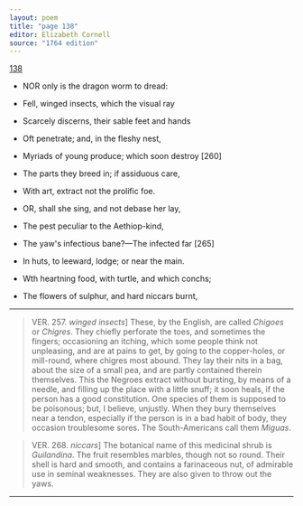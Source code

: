 ```yaml
---
layout: poem
title: "page 138"
editor: Elizabeth Cornell
source: "1764 edition"
---
```



[138]()

- NOR only is the dragon worm to dread:
- Fell, winged insects, which the visual ray
- Scarcely discerns, their sable feet and hands
- Oft penetrate; and, in the fleshy nest,
- Myriads of young produce; which soon destroy [260]
- The parts they breed in; if assiduous care,
- With art, extract not the prolific foe.

- OR, shall she sing, and not debase her lay,
- The pest peculiar to the Aethiop-kind,
- The yaw's infectious bane?—The infected far [265]
- In huts, to leeward, lodge; or near the main.
- Wth heartning food, with turtle, and which conchs;
- The flowers of sulphur, and hard niccars burnt,


---

> VER. 257. *winged insects*] These, by the English, are called *Chigoes* or *Chigres*. They chiefly perforate the toes, and sometimes the fingers; occasioning an itching, which some people think not unpleasing, and are at pains to get, by going to the copper-holes, or mill-round, where chigres most abound. They lay their nits in a bag, about the size of a small pea, and are partly contained therein themselves. This the Negroes extract without bursting, by means of a needle, and filling up the place with a little snuff; it soon heals, if the person has a good constitution. One species of them is supposed to be poisonous; but, I believe, unjustly. When they bury themselves near a tendon, especially if the person is in a bad habit of body, they occasion troublesome sores. The South-Americans call them *Miguas*.

> VER. 268. *niccars*] The botanical name of this medicinal shrub is *Guilandina*. The fruit resembles marbles, though not so round. Their shell is hard and smooth, and contains a farinaceous nut, of admirable use in seminal weaknesses. They are also given to throw out the yaws. 

---

